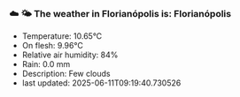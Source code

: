 ### ☁️ 🌤️  The weather in Florianópolis is: Florianópolis

- Temperature: 10.65°C
- On flesh: 9.96°C
- Relative air humidity: 84%
- Rain: 0.0 mm
- Description: Few clouds
- last updated: 2025-06-11T09:19:40.730526
